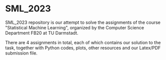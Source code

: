 # SML_2023
SML_2023 repository is our attempt to solve the assignments of the course "Statistical Machine Learning", organized by the Computer Science Department FB20 at TU Darmstadt.

There are 4 assignments in total, each of which contains our solution to the task, together with Python codes, plots, other resources and our Latex/PDF submission file.

